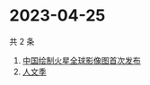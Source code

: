# 2023-04-25

共 2 条

<!-- BEGIN -->
<!-- 最后更新时间 Tue Apr 25 2023 00:14:43 GMT+0800 (China Standard Time) -->

1. [中国绘制火星全球影像图首次发布](https://www.zhihu.com/search?q=中国绘制火星全球影像图首次发布)
1. [人文季](https://www.zhihu.com/search?q=人文季)

<!-- END -->
